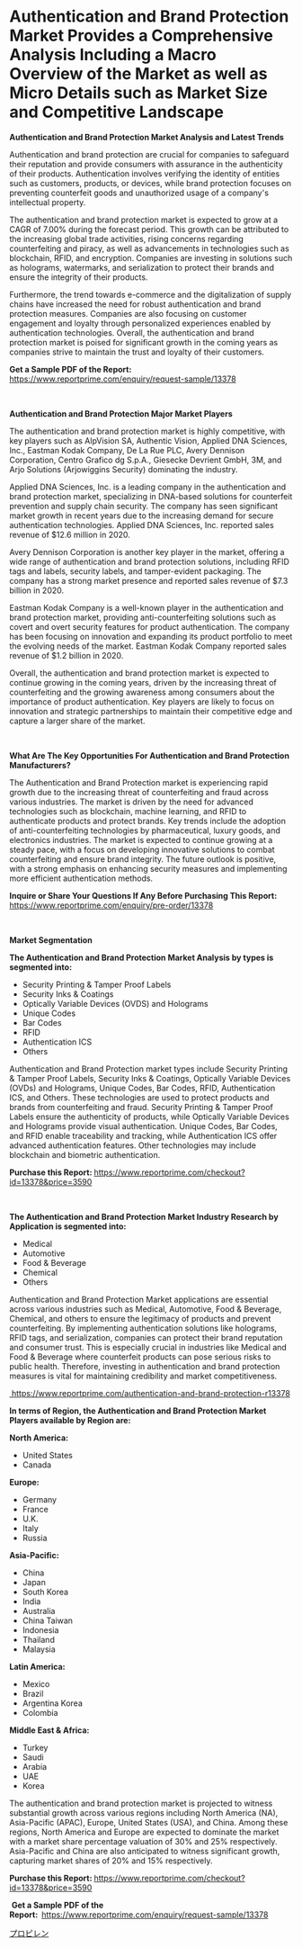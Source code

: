 <p><h1>Authentication and Brand Protection Market Provides a Comprehensive Analysis Including a Macro Overview of the Market as well as Micro Details such as Market Size and Competitive Landscape</h1></p><p><strong>Authentication and Brand Protection Market Analysis and Latest Trends</strong></p>
<p><p>Authentication and brand protection are crucial for companies to safeguard their reputation and provide consumers with assurance in the authenticity of their products. Authentication involves verifying the identity of entities such as customers, products, or devices, while brand protection focuses on preventing counterfeit goods and unauthorized usage of a company's intellectual property.</p><p>The authentication and brand protection market is expected to grow at a CAGR of 7.00% during the forecast period. This growth can be attributed to the increasing global trade activities, rising concerns regarding counterfeiting and piracy, as well as advancements in technologies such as blockchain, RFID, and encryption. Companies are investing in solutions such as holograms, watermarks, and serialization to protect their brands and ensure the integrity of their products.</p><p>Furthermore, the trend towards e-commerce and the digitalization of supply chains have increased the need for robust authentication and brand protection measures. Companies are also focusing on customer engagement and loyalty through personalized experiences enabled by authentication technologies. Overall, the authentication and brand protection market is poised for significant growth in the coming years as companies strive to maintain the trust and loyalty of their customers.</p></p>
<p><strong>Get a Sample PDF of the Report:&nbsp;</strong> <a href="https://www.reportprime.com/enquiry/request-sample/13378">https://www.reportprime.com/enquiry/request-sample/13378</a></p>
<p>&nbsp;</p>
<p><strong>Authentication and Brand Protection Major Market Players</strong></p>
<p><p>The authentication and brand protection market is highly competitive, with key players such as AlpVision SA, Authentic Vision, Applied DNA Sciences, Inc., Eastman Kodak Company, De La Rue PLC, Avery Dennison Corporation, Centro Grafico dg S.p.A., Giesecke Devrient GmbH, 3M, and Arjo Solutions (Arjowiggins Security) dominating the industry.</p><p>Applied DNA Sciences, Inc. is a leading company in the authentication and brand protection market, specializing in DNA-based solutions for counterfeit prevention and supply chain security. The company has seen significant market growth in recent years due to the increasing demand for secure authentication technologies. Applied DNA Sciences, Inc. reported sales revenue of $12.6 million in 2020.</p><p>Avery Dennison Corporation is another key player in the market, offering a wide range of authentication and brand protection solutions, including RFID tags and labels, security labels, and tamper-evident packaging. The company has a strong market presence and reported sales revenue of $7.3 billion in 2020.</p><p>Eastman Kodak Company is a well-known player in the authentication and brand protection market, providing anti-counterfeiting solutions such as covert and overt security features for product authentication. The company has been focusing on innovation and expanding its product portfolio to meet the evolving needs of the market. Eastman Kodak Company reported sales revenue of $1.2 billion in 2020.</p><p>Overall, the authentication and brand protection market is expected to continue growing in the coming years, driven by the increasing threat of counterfeiting and the growing awareness among consumers about the importance of product authentication. Key players are likely to focus on innovation and strategic partnerships to maintain their competitive edge and capture a larger share of the market.</p></p>
<p>&nbsp;</p>
<p><strong>What Are The Key Opportunities For Authentication and Brand Protection Manufacturers?</strong></p>
<p><p>The Authentication and Brand Protection market is experiencing rapid growth due to the increasing threat of counterfeiting and fraud across various industries. The market is driven by the need for advanced technologies such as blockchain, machine learning, and RFID to authenticate products and protect brands. Key trends include the adoption of anti-counterfeiting technologies by pharmaceutical, luxury goods, and electronics industries. The market is expected to continue growing at a steady pace, with a focus on developing innovative solutions to combat counterfeiting and ensure brand integrity. The future outlook is positive, with a strong emphasis on enhancing security measures and implementing more efficient authentication methods.</p></p>
<p><strong>Inquire or Share Your Questions If Any Before Purchasing This Report:</strong> <a href="https://www.reportprime.com/enquiry/pre-order/13378">https://www.reportprime.com/enquiry/pre-order/13378</a></p>
<p>&nbsp;</p>
<p><strong>Market Segmentation</strong></p>
<p><strong>The Authentication and Brand Protection Market Analysis by types is segmented into:</strong></p>
<p><ul><li>Security Printing & Tamper Proof Labels</li><li>Security Inks & Coatings</li><li>Optically Variable Devices (OVDS) and Holograms</li><li>Unique Codes</li><li>Bar Codes</li><li>RFID</li><li>Authentication ICS</li><li>Others</li></ul></p>
<p><p>Authentication and Brand Protection market types include Security Printing & Tamper Proof Labels, Security Inks & Coatings, Optically Variable Devices (OVDs) and Holograms, Unique Codes, Bar Codes, RFID, Authentication ICS, and Others. These technologies are used to protect products and brands from counterfeiting and fraud. Security Printing & Tamper Proof Labels ensure the authenticity of products, while Optically Variable Devices and Holograms provide visual authentication. Unique Codes, Bar Codes, and RFID enable traceability and tracking, while Authentication ICS offer advanced authentication features. Other technologies may include blockchain and biometric authentication.</p></p>
<p><strong>Purchase this Report:&nbsp;</strong><a href="https://www.reportprime.com/checkout?id=13378&price=3590">https://www.reportprime.com/checkout?id=13378&price=3590</a></p>
<p>&nbsp;</p>
<p><strong>The Authentication and Brand Protection Market Industry Research by Application is segmented into:</strong></p>
<p><ul><li>Medical</li><li>Automotive</li><li>Food & Beverage</li><li>Chemical</li><li>Others</li></ul></p>
<p><p>Authentication and Brand Protection Market applications are essential across various industries such as Medical, Automotive, Food & Beverage, Chemical, and others to ensure the legitimacy of products and prevent counterfeiting. By implementing authentication solutions like holograms, RFID tags, and serialization, companies can protect their brand reputation and consumer trust. This is especially crucial in industries like Medical and Food & Beverage where counterfeit products can pose serious risks to public health. Therefore, investing in authentication and brand protection measures is vital for maintaining credibility and market competitiveness.</p></p>
<p><a href="https://www.reportprime.com/authentication-and-brand-protection-r13378">&nbsp;https://www.reportprime.com/authentication-and-brand-protection-r13378</a></p>
<p><strong>In terms of Region, the Authentication and Brand Protection Market Players available by Region are:</strong></p>
<p>
    <p> <strong> North America: </strong>
        <ul>
            <li>United States</li>
            <li>Canada</li>
        </ul>
        </p> 
    <p> <strong> Europe: </strong>
        <ul>
            <li>Germany</li>
            <li>France</li>
            <li>U.K.</li>
            <li>Italy</li>
            <li>Russia</li>
        </ul>
        </p> 
    <p> <strong> Asia-Pacific: </strong>
        <ul>
            <li>China</li>
            <li>Japan</li>
            <li>South Korea</li>
            <li>India</li>
            <li>Australia</li>
            <li>China Taiwan</li>
            <li>Indonesia</li>
            <li>Thailand</li>
            <li>Malaysia</li>
        </ul>
        </p> 
    <p> <strong> Latin America: </strong>
        <ul>
            <li>Mexico</li>
            <li>Brazil</li>
            <li>Argentina Korea</li>
            <li>Colombia</li>
        </ul>
        </p> 
    <p> <strong> Middle East & Africa: </strong>
        <ul>
            <li>Turkey</li>
            <li>Saudi</li>
            <li>Arabia</li>
            <li>UAE</li>
            <li>Korea</li>
        </ul>
    </p>
    </p>
<p><p>The authentication and brand protection market is projected to witness substantial growth across various regions including North America (NA), Asia-Pacific (APAC), Europe, United States (USA), and China. Among these regions, North America and Europe are expected to dominate the market with a market share percentage valuation of 30% and 25% respectively. Asia-Pacific and China are also anticipated to witness significant growth, capturing market shares of 20% and 15% respectively.</p></p>
<p><strong>Purchase this Report: </strong><a href="https://www.reportprime.com/checkout?id=13378&price=3590">https://www.reportprime.com/checkout?id=13378&price=3590</a></p>
<p>&nbsp;<strong>Get a Sample PDF of the Report:&nbsp;&nbsp;</strong><a href="https://www.reportprime.com/enquiry/request-sample/13378">https://www.reportprime.com/enquiry/request-sample/13378</a></p>
<p><strong></strong></p>
<p><p><a href="https://github.com/oafhukehf4709715/Market-Research-Report-List-1/blob/main/498523724448.md">プロピレン</a></p></p>